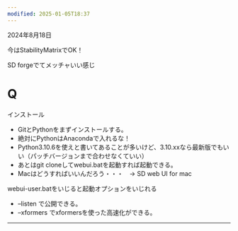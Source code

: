```yaml
---
modified: 2025-01-05T18:37
---
```

2024年8月18日

今はStabilityMatrixでOK！

SD forgeでてメッチャいい感じ

  

  

# Q

インストール

- GitとPythonをまずインストールする。  
- 絶対にPythonはAnacondaで入れるな！  
- Python3.10.6を使えと書いてあることが多いけど、3.10.xxなら最新版でもいい（パッチバージョンまで合わせなくていい）  
- あとはgit cloneしてwebui.batを起動すれば起動できる。  
- Macはどうすればいいんだろう・・・　→ SD web UI for mac  

webui-user.batをいじると起動オプションをいじれる

- –listen で公開できる。  
- –xformers でxformersを使った高速化ができる。  

---